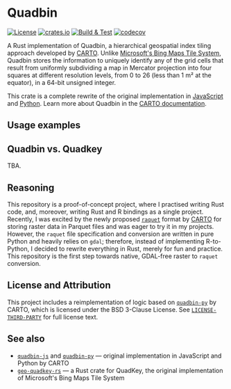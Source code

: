 # Quadbin

[![License](https://img.shields.io/badge/license-MIT-blue.svg)](https://github.com/atsyplenkov/quadbin/blob/main/LICENSE) 
[![crates.io](https://img.shields.io/crates/v/quadbin.svg?logo=rust)](https://crates.io/crates/quadbin) 
[![Build & Test](https://github.com/atsyplenkov/quadbin/actions/workflows/rust.yml/badge.svg)](https://github.com/atsyplenkov/quadbin/actions/workflows/rust.yml)
[![codecov](https://codecov.io/gh/atsyplenkov/quadbin/graph/badge.svg?token=4SZ4RI3ILS)](https://codecov.io/gh/atsyplenkov/quadbin)

A Rust implementation of Quadbin, a hierarchical geospatial index tiling approach developed by [CARTO](https://github.com/CartoDB). Unlike [Microsoft's Bing Maps Tile System](https://docs.microsoft.com/en-us/bingmaps/articles/bing-maps-tile-system), Quadbin stores the information to uniquely identify any of the grid cells that result from uniformly subdividing a map in Mercator projection into four squares at different resolution levels, from 0 to 26 (less than 1 m² at the equator), in a 64-bit unsigned integer.

This crate is a complete rewrite of the original implementation in [JavaScript](https://github.com/CartoDB/quadbin-js) and [Python](https://github.com/CartoDB/quadbin-py). Learn more about Quadbin in the [CARTO documentation](https://docs.carto.com/data-and-analysis/analytics-toolbox-for-snowflake/sql-reference/quadbin).
    

## Usage examples

<!-- ### Convert a point into a Quadbin cell

```rust
let longitude = -3.7038;
let latitude = 40.4168;
let resolution = 10_u8;
let qb = quadbin::cells::point_to_cell(longitude, latitude, resolution);
assert_eq!(qb, Some(5234261499580514303_u64));
```

### Get a point from a Quadbin cell

```rust
let coords = quadbin::cells::cell_to_point(5209574053332910079_u64);
assert_eq!(coords, Some((33.75, -11.178401873711776)));
``` -->

## Quadbin vs. Quadkey
TBA.

## Reasoning
This repository is a proof-of-concept project, where I practised writing Rust code, and, moreover, writing Rust and R bindings as a single project. Recently, I was excited by the newly proposed  [`raquet`](https://github.com/CartoDB/raquet) format by [CARTO](https://github.com/CartoDB) for storing raster data in Parquet files and was eager to try it in my projects. However, the `raquet` file specification and conversion are written in pure Python and heavily relies on `gdal`; therefore, instead of implementing R-to-Python, I decided to rewrite everything in Rust, merely for fun and practice. This repository is the first step towards native, GDAL-free raster to `raquet` conversion.

## License and Attribution
This project includes a reimplementation of logic based on [`quadbin-py`](https://github.com/CartoDB/quadbin-py) by CARTO, which is licensed under the BSD 3-Clause License.
See [`LICENSE-THIRD-PARTY`](LICENSE-THIRD-PARTY) for full license text.

## See also
* [`quadbin-js`](https://github.com/CartoDB/quadbin-js) and [`quadbin-py`](https://github.com/CartoDB/quadbin-py) — original implementation in JavaScript and Python by CARTO
* [`geo-quadkey-rs`](https://github.com/masaishi/geo-quadkey-rs) — a Rust crate for QuadKey, the original implementation of Microsoft's Bing Maps Tile System


